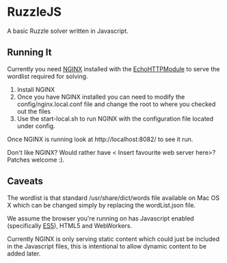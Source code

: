 RuzzleJS
=

A basic Ruzzle solver written in Javascript.

Running It
-
Currently you need [NGINX](http://nginx.com) installed with the [EchoHTTPModule](http://wiki.nginx.org/NginxHttpEchoModule) to serve the wordlist required for solving.

1. Install NGINX 
2. Once you have NGINX installed you can need to modify the config/nginx.local.conf file and change the root to where you checked out the files
3. Use the start-local.sh to run NGINX with the configuration file located under config.

Once NGINX is running look at http://localhost:8082/ to see it run.

Don't like NGINX? Would rather have < Insert favourite web server here>? Patches welcome :). 

Caveats
-

The wordlist is that standard /usr/share/dict/words file available on Mac OS X which can be changed simply by replacing the wordList.json file.

We assume the browser you're running on has Javascript enabled (specifically [ES5](http://es5.github.io)), HTML5 and WebWorkers.

Currently NGINX is only serving static content which could just be included in the Javascript files, this is intentional to allow dynamic content to be added later. 
